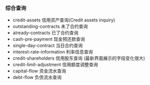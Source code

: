 ###  综合查询

- credit-assets 信用资产查询(Credit assets inquiry)
- outstanding-contracts 未了合约查询
- already-contracts 已了合约查询
- cash-pre-payment 现金预还款查询
- single-day-contract 当日合约查询
- interest-rate-information 利率信息查询
- credit-shareholders 信用股东查询 (最新界面展示的字段变化很大)
- credit-limit-adjustment 信用额度调整查询
- capital-flow 资金流水查询
- debt-flow 负债流水查询
